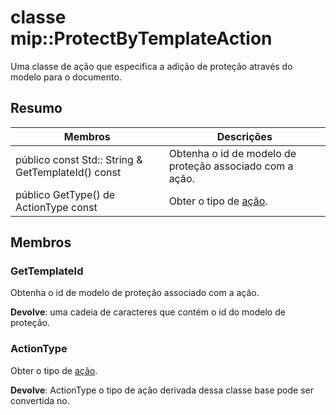 # <a name="class-mipprotectbytemplateaction"></a>classe mip::ProtectByTemplateAction 
Uma classe de ação que especifica a adição de proteção através do modelo para o documento.
  
## <a name="summary"></a>Resumo
 Membros                        | Descrições                                
--------------------------------|---------------------------------------------
 público const Std:: String & GetTemplateId() const  |  Obtenha o id de modelo de proteção associado com a ação.
 público GetType() de ActionType const  |  Obter o tipo de [ação](class_mip_action.md).
  
## <a name="members"></a>Membros
  
### <a name="gettemplateid"></a>GetTemplateId
Obtenha o id de modelo de proteção associado com a ação.

  
**Devolve**: uma cadeia de caracteres que contém o id do modelo de proteção.
  
### <a name="actiontype"></a>ActionType
Obter o tipo de [ação](class_mip_action.md).

  
**Devolve**: ActionType o tipo de ação derivada dessa classe base pode ser convertida no.